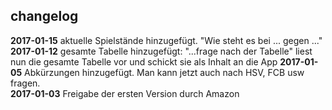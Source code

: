 ## changelog

**2017-01-15** aktuelle Spielstände hinzugefügt. "Wie steht es bei ... gegen ..."
**2017-01-12** gesamte Tabelle hinzugefügt: "...frage nach der Tabelle" liest nun die gesamte Tabelle vor und schickt sie als Inhalt an die App
**2017-01-05** Abkürzungen hinzugefügt. Man kann jetzt auch nach HSV, FCB usw fragen.<br />
**2017-01-03** Freigabe der ersten Version durch Amazon <br />
